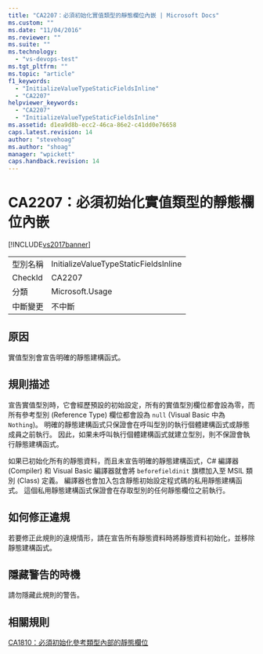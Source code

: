 ```yaml
---
title: "CA2207：必須初始化實值類型的靜態欄位內嵌 | Microsoft Docs"
ms.custom: ""
ms.date: "11/04/2016"
ms.reviewer: ""
ms.suite: ""
ms.technology: 
  - "vs-devops-test"
ms.tgt_pltfrm: ""
ms.topic: "article"
f1_keywords: 
  - "InitializeValueTypeStaticFieldsInline"
  - "CA2207"
helpviewer_keywords: 
  - "CA2207"
  - "InitializeValueTypeStaticFieldsInline"
ms.assetid: d1ea9d8b-ecc2-46ca-86e2-c41dd0e76658
caps.latest.revision: 14
author: "stevehoag"
ms.author: "shoag"
manager: "wpickett"
caps.handback.revision: 14
---
```

# CA2207：必須初始化實值類型的靜態欄位內嵌
[!INCLUDE[vs2017banner](../code-quality/includes/vs2017banner.md)]

|||  
|-|-|  
|型別名稱|InitializeValueTypeStaticFieldsInline|  
|CheckId|CA2207|  
|分類|Microsoft.Usage|  
|中斷變更|不中斷|  
  
## 原因  
 實值型別會宣告明確的靜態建構函式。  
  
## 規則描述  
 宣告實值型別時，它會經歷預設的初始設定，所有的實值型別欄位都會設為零，而所有參考型別 \(Reference Type\) 欄位都會設為 `null` \(Visual Basic 中為 `Nothing`\)。  明確的靜態建構函式只保證會在呼叫型別的執行個體建構函式或靜態成員之前執行。  因此，如果未呼叫執行個體建構函式就建立型別，則不保證會執行靜態建構函式。  
  
 如果已初始化所有的靜態資料，而且未宣告明確的靜態建構函式，C\# 編譯器 \(Compiler\) 和 Visual Basic 編譯器就會將 `beforefieldinit` 旗標加入至 MSIL 類別 \(Class\) 定義。  編譯器也會加入包含靜態初始設定程式碼的私用靜態建構函式。  這個私用靜態建構函式保證會在存取型別的任何靜態欄位之前執行。  
  
## 如何修正違規  
 若要修正此規則的違規情形，請在宣告所有靜態資料時將靜態資料初始化，並移除靜態建構函式。  
  
## 隱藏警告的時機  
 請勿隱藏此規則的警告。  
  
## 相關規則  
 [CA1810：必須初始化參考類型內部的靜態欄位](../code-quality/ca1810-initialize-reference-type-static-fields-inline.md)